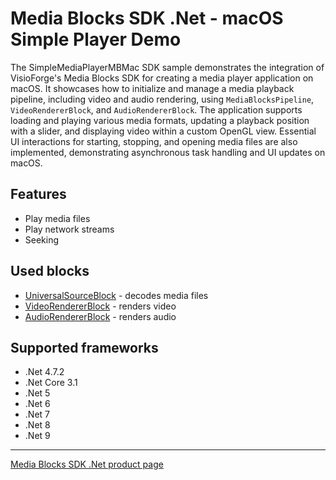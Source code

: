 # Media Blocks SDK .Net - macOS Simple Player Demo

The SimpleMediaPlayerMBMac SDK sample demonstrates the integration of VisioForge's Media Blocks SDK for creating a media player application on macOS. It showcases how to initialize and manage a media playback pipeline, including video and audio rendering, using `MediaBlocksPipeline`, `VideoRendererBlock`, and `AudioRendererBlock`. The application supports loading and playing various media formats, updating a playback position with a slider, and displaying video within a custom OpenGL view. Essential UI interactions for starting, stopping, and opening media files are also implemented, demonstrating asynchronous task handling and UI updates on macOS.

## Features

- Play media files
- Play network streams
- Seeking

## Used blocks

- [UniversalSourceBlock](https://www.visioforge.com/help/docs/dotnet/mediablocks/Sources/UniversalSourceBlock/) - decodes media files
- [VideoRendererBlock](https://www.visioforge.com/help/docs/dotnet/mediablocks/VideoRendering/) - renders video
- [AudioRendererBlock](https://www.visioforge.com/help/docs/dotnet/mediablocks/AudioRendering/) - renders audio

## Supported frameworks

- .Net 4.7.2
- .Net Core 3.1
- .Net 5
- .Net 6
- .Net 7
- .Net 8
- .Net 9

---

[Media Blocks SDK .Net product page](https://www.visioforge.com/media-blocks-sdk)
